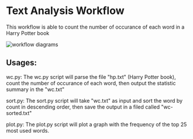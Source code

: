 # Text Analysis Workflow
This workflow is able to count the number of occurance of each word in a Harry Potter book

![workflow diagrams](./downloads/workflowdiagrams.jpg)

## Usages:

wc.py:
The wc.py script will parse the file "hp.txt" (Harry Potter book), count the number of occurance of each word, then output the statistic summary in the "wc.txt"

sort.py:
The sort.py script will take "wc.txt" as input and sort the word by count in descending order, then save the output in a filed called "wc-sorted.txt"

plot.py:
The plot.py script will plot a graph with the frequency of the top 25 most used words.


